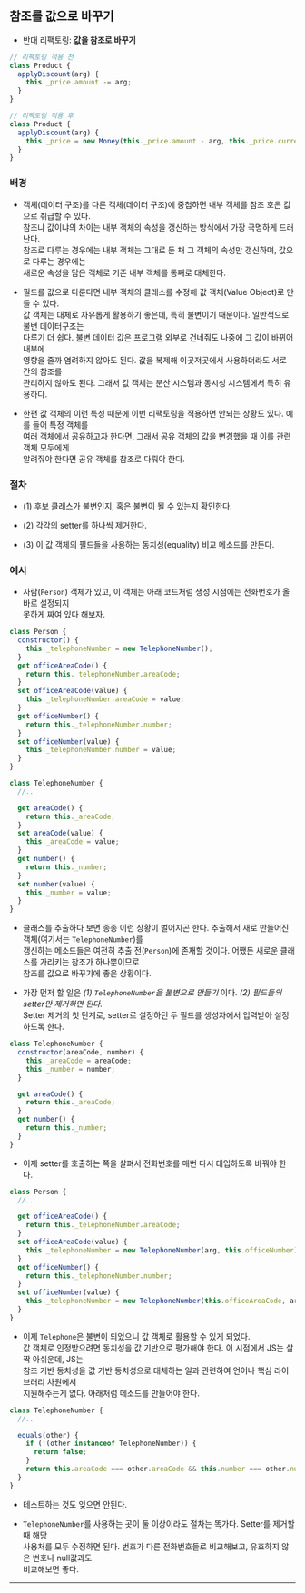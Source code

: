 ## 참조를 값으로 바꾸기

- 반대 리팩토링: **값을 참조로 바꾸기**

```js
// 리팩토링 적용 전
class Product {
  applyDiscount(arg) {
    this._price.amount -= arg;
  }
}

// 리팩토링 적용 후
class Product {
  applyDiscount(arg) {
    this._price = new Money(this._price.amount - arg, this._price.currency);
  }
}
```

### 배경

- 객체(데이터 구조)를 다른 객체(데이터 구조)에 중첩하면 내부 객체를 참조 호은 값으로 취급할 수 있다.  
  참조냐 값이냐의 차이는 내부 객체의 속성을 갱신하는 방식에서 가장 극명하게 드러난다.  
  참조로 다루는 경우에는 내부 객체는 그대로 둔 채 그 객체의 속성만 갱신하며, 값으로 다루는 경우에는  
  새로운 속성을 담은 객체로 기존 내부 객체를 통째로 대체한다.

- 필드를 값으로 다룬다면 내부 객체의 클래스를 수정해 값 객체(Value Object)로 만들 수 있다.  
  값 객체는 대체로 자유롭게 활용하기 좋은데, 특히 불변이기 때문이다. 일반적으로 불변 데이터구조는  
  다루기 더 쉽다. 불변 데이터 값은 프로그램 외부로 건네줘도 나중에 그 값이 바뀌어 내부에  
  영향을 줄까 염려하지 않아도 된다. 값을 복제해 이곳저곳에서 사용하더라도 서로 간의 참조를  
  관리하지 않아도 된다. 그래서 값 객체는 분산 시스템과 동시성 시스템에서 특히 유용하다.

- 한편 값 객체의 이런 특성 때문에 이번 리팩토링을 적용하면 안되는 상황도 있다. 예를 들어 특정 객체를  
  여러 객체에서 공유하고자 한다면, 그래서 공유 객체의 값을 변경했을 때 이를 관련 객체 모두에게  
  알려줘야 한다면 공유 객체를 참조로 다뤄야 한다.

### 절차

- (1) 후보 클래스가 불변인지, 혹은 불변이 될 수 있는지 확인한다.

- (2) 각각의 setter를 하나씩 제거한다.

- (3) 이 값 객체의 필드들을 사용하는 동치성(equality) 비교 메소드를 만든다.

### 예시

- 사람(`Person`) 객체가 있고, 이 객체는 아래 코드처럼 생성 시점에는 전화번호가 올바로 설정되지  
  못하게 짜여 있다 해보자.

```js
class Person {
  constructor() {
    this._telephoneNumber = new TelephoneNumber();
  }
  get officeAreaCode() {
    return this._telephoneNumber.areaCode;
  }
  set officeAreaCode(value) {
    this._telephoneNumber.areaCode = value;
  }
  get officeNumber() {
    return this._telephoneNumber.number;
  }
  set officeNumber(value) {
    this._telephoneNumber.number = value;
  }
}

class TelephoneNumber {
  //..

  get areaCode() {
    return this._areaCode;
  }
  set areaCode(value) {
    this._areaCode = value;
  }
  get number() {
    return this._number;
  }
  set number(value) {
    this._number = value;
  }
}
```

- 클래스를 추출하다 보면 종종 이런 상황이 벌어지곤 한다. 추출해서 새로 만들어진 객체(여기서는 `TelephoneNumber`)를  
  갱신하는 메소드들은 여전히 추출 전(`Person`)에 존재할 것이다. 어쨌든 새로운 클래스를 가리키는 참조가 하나뿐이므로  
  참조를 값으로 바꾸기에 좋은 상황이다.

- 가장 먼저 할 일은 _(1) `TelephoneNumber`을 불변으로 만들기_ 이다. _(2) 필드들의 setter만 제거하면 된다._  
  Setter 제거의 첫 단계로, setter로 설정하던 두 필드를 생성자에서 입력받아 설정하도록 한다.

```js
class TelephoneNumber {
  constructor(areaCode, number) {
    this._areaCode = areaCode;
    this._number = number;
  }

  get areaCode() {
    return this._areaCode;
  }
  get number() {
    return this._number;
  }
}
```

- 이제 setter를 호출하는 쪽을 살펴서 전화번호를 매번 다시 대입하도록 바꿔야 한다.

```js
class Person {
  //..

  get officeAreaCode() {
    return this._telephoneNumber.areaCode;
  }
  set officeAreaCode(value) {
    this._telephoneNumber = new TelephoneNumber(arg, this.officeNumber);
  }
  get officeNumber() {
    return this._telephoneNumber.number;
  }
  set officeNumber(value) {
    this._telephoneNumber = new TelephoneNumber(this.officeAreaCode, arg);
  }
}
```

- 이제 `Telephone`은 불변이 되었으니 값 객체로 활용할 수 있게 되었다.  
  값 객체로 인정받으려면 동치성을 값 기반으로 평가해야 한다. 이 시점에서 JS는 살짝 아쉬운데, JS는  
  참조 기반 동치성을 값 기반 동치성으로 대체하는 일과 관련하여 언어나 핵심 라이브러리 차원에서  
  지원해주는게 없다. 아래처럼 메소드를 만들어야 한다.

```js
class TelephoneNumber {
  //..

  equals(other) {
    if (!(other instanceof TelephoneNumber)) {
      return false;
    }
    return this.areaCode === other.areaCode && this.number === other.number;
  }
}
```

- 테스트하는 것도 잊으면 안된다.

- `TelephoneNumber`를 사용하는 곳이 둘 이상이라도 절차는 똑가다. Setter를 제거할 때 해당  
  사용처를 모두 수정하면 된다. 번호가 다른 전화번호들로 비교해보고, 유효하지 않은 번호나 null값과도  
  비교해보면 좋다.

<hr/>
